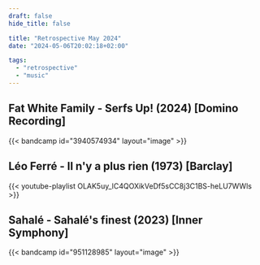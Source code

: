 ```yaml
---
draft: false
hide_title: false

title: "Retrospective May 2024"
date: "2024-05-06T20:02:18+02:00"

tags:
  - "retrospective"
  - "music"
---
```


##  Fat White Family - Serfs Up! (2024) [Domino Recording]

{{< bandcamp id="3940574934" layout="image" >}}

## Léo Ferré - Il n'y a plus rien (1973) [Barclay]

{{< youtube-playlist OLAK5uy_lC4QOXikVeDf5sCC8j3C1BS-heLU7WWls >}}

## Sahalé - Sahalé's finest (2023) [Inner Symphony]

{{< bandcamp id="951128985" layout="image" >}}
